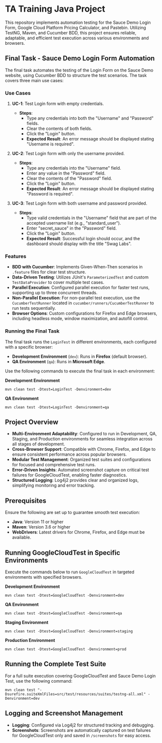 
# TA Training Java Project

This repository implements automation testing for the Sauce Demo Login Form, Google Cloud Platform Pricing Calculator, and Pastebin. Utilizing TestNG, Maven, and Cucumber BDD, this project ensures reliable, adaptable, and efficient test execution across various environments and browsers.

## Final Task - Sauce Demo Login Form Automation

The final task automates the testing of the Login Form on the Sauce Demo website, using Cucumber BDD to structure the test scenarios. The task covers three main use cases:

### Use Cases

1. **UC-1**: Test Login form with empty credentials.
   - **Steps**:
     - Type any credentials into both the "Username" and "Password" fields.
     - Clear the contents of both fields.
     - Click the "Login" button.
     - **Expected Result**: An error message should be displayed stating "Username is required".

2. **UC-2**: Test Login form with only the username provided.
   - **Steps**:
     - Type any credentials into the "Username" field.
     - Enter any value in the "Password" field.
     - Clear the contents of the "Password" field.
     - Click the "Login" button.
     - **Expected Result**: An error message should be displayed stating "Password is required".

3. **UC-3**: Test Login form with both username and password provided.
   - **Steps**:
     - Type valid credentials in the "Username" field that are part of the accepted username list (e.g., "standard_user").
     - Enter "secret_sauce" in the "Password" field.
     - Click the "Login" button.
     - **Expected Result**: Successful login should occur, and the dashboard should display with the title "Swag Labs".

### Features

- **BDD with Cucumber**: Implements Given-When-Then scenarios in `.feature` files for clear test structure.
- **Data-Driven Testing**: Utilizes JUnit's `ParameterizedTest` and custom `TestDataProvider` to cover multiple test cases.
- **Parallel Execution**: Configured parallel execution for faster test runs, supporting up to three concurrent threads.
- **Non-Parallel Execution**: For non-parallel test execution, use the `CucumberTestRunner` located in `cucumber/runners/CucumberTestRunner` to run tests sequentially.
- **Browser Options**: Custom configurations for Firefox and Edge browsers, including headless mode, window maximization, and autofill control.

### Running the Final Task

The final task runs the `LoginTest` in different environments, each configured with a specific browser:

- **Development Environment** (`dev`): Runs in **Firefox** (default browser).
- **QA Environment** (`qa`): Runs in **Microsoft Edge**.

Use the following commands to execute the final task in each environment:

**Development Environment**
```shell
mvn clean test -Dtest=LoginTest -Denvironment=dev
```

**QA Environment**
```shell
mvn clean test -Dtest=LoginTest -Denvironment=qa
```

## Project Overview

- **Multi-Environment Adaptability**: Configured to run in Development, QA, Staging, and Production environments for seamless integration across all stages of development.
- **Cross-Browser Support**: Compatible with Chrome, Firefox, and Edge to ensure consistent performance across popular browsers.
- **Modular Test Management**: Organized test suites and configurations for focused and comprehensive test runs.
- **Error-Driven Insights**: Automated screenshot capture on critical test failures for GoogleCloudTest, enabling faster diagnostics.
- **Structured Logging**: Log4j2 provides clear and organized logs, simplifying monitoring and error tracking.

## Prerequisites

Ensure the following are set up to guarantee smooth test execution:

- **Java**: Version 11 or higher
- **Maven**: Version 3.6 or higher
- **WebDrivers**: Latest drivers for Chrome, Firefox, and Edge must be available.

## Running GoogleCloudTest in Specific Environments

Execute the commands below to run `GoogleCloudTest` in targeted environments with specified browsers.

**Development Environment**
```shell
mvn clean test -Dtest=GoogleCloudTest -Denvironment=dev
```

**QA Environment**
```shell
mvn clean test -Dtest=GoogleCloudTest -Denvironment=qa
```

**Staging Environment**
```shell
mvn clean test -Dtest=GoogleCloudTest -Denvironment=staging
```

**Production Environment**
```shell
mvn clean test -Dtest=GoogleCloudTest -Denvironment=prod
```

## Running the Complete Test Suite

For a full suite execution covering GoogleCloudTest and Sauce Demo Login Test, use the following command:

```shell
mvn clean test "-Dsurefire.suiteXmlFiles=src/test/resources/suites/testng-all.xml" -Denvironment=dev
```

## Logging and Screenshot Management

- **Logging**: Configured via Log4j2 for structured tracking and debugging.
- **Screenshots**: Screenshots are automatically captured on test failures for GoogleCloudTest only and saved in `/screenshots` for easy access.
